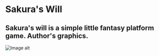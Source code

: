 # Sakura's Will

## Sakura's will is a simple little fantasy platform game. Author's graphics.

![Image alt](https://github.com/{vomsina}/{repository}/raw/{branch}/{path}/image.png)

